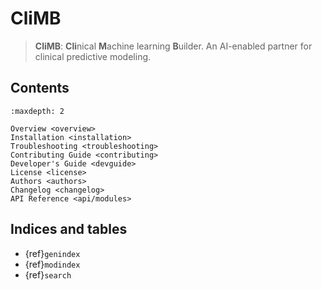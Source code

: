 # CliMB

> **CliMB**: **Cli**nical **M**achine learning **B**uilder. An AI-enabled partner for clinical predictive modeling.



## Contents

```{toctree}
:maxdepth: 2

Overview <overview>
Installation <installation>
Troubleshooting <troubleshooting>
Contributing Guide <contributing>
Developer's Guide <devguide>
License <license>
Authors <authors>
Changelog <changelog>
API Reference <api/modules>
```



## Indices and tables

* {ref}`genindex`
* {ref}`modindex`
* {ref}`search`



[Sphinx]: http://www.sphinx-doc.org/
[Markdown]: https://daringfireball.net/projects/markdown/
[reStructuredText]: http://www.sphinx-doc.org/en/master/usage/restructuredtext/basics.html
[MyST]: https://myst-parser.readthedocs.io/en/latest/
